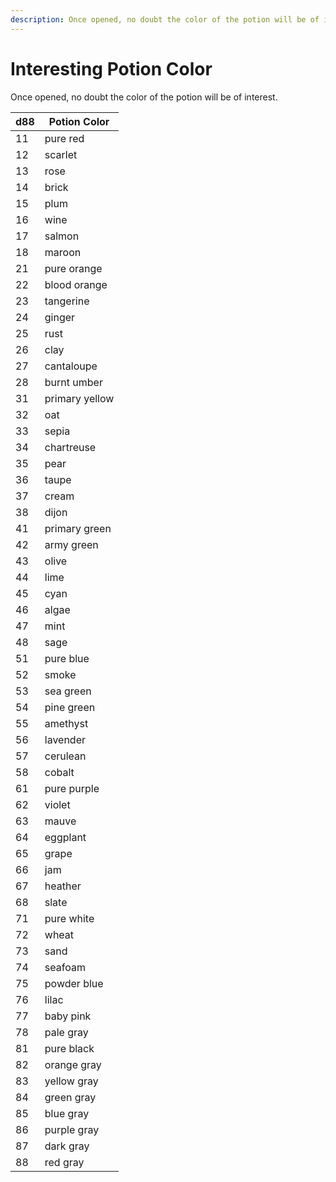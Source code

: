 ```yaml
---
description: Once opened, no doubt the color of the potion will be of interest.
---
```


# Interesting Potion Color
Once opened, no doubt the color of the potion will be of interest.

| d88 | Potion Color |
| - | - |
| 11 | pure red |
| 12 | scarlet |
| 13 | rose |
| 14 | brick |
| 15 | plum |
| 16 | wine |
| 17 | salmon |
| 18 | maroon |
| 21 | pure orange |
| 22 | blood orange |
| 23 | tangerine |
| 24 | ginger |
| 25 | rust |
| 26 | clay |
| 27 | cantaloupe |
| 28 | burnt umber |
| 31 | primary yellow |
| 32 | oat |
| 33 | sepia |
| 34 | chartreuse |
| 35 | pear |
| 36 | taupe |
| 37 | cream |
| 38 | dijon |
| 41 | primary green |
| 42 | army green |
| 43 | olive |
| 44 | lime |
| 45 | cyan |
| 46 | algae |
| 47 | mint |
| 48 | sage |
| 51 | pure blue |
| 52 | smoke |
| 53 | sea green |
| 54 | pine green |
| 55 | amethyst |
| 56 | lavender |
| 57 | cerulean |
| 58 | cobalt |
| 61 | pure purple |
| 62 | violet |
| 63 | mauve |
| 64 | eggplant |
| 65 | grape |
| 66 | jam |
| 67 | heather |
| 68 | slate |
| 71 | pure white |
| 72 | wheat |
| 73 | sand |
| 74 | seafoam |
| 75 | powder blue |
| 76 | lilac |
| 77 | baby pink |
| 78 | pale gray |
| 81 | pure black |
| 82 | orange gray |
| 83 | yellow gray |
| 84 | green gray |
| 85 | blue gray |
| 86 | purple gray |
| 87 | dark gray |
| 88 | red gray |
